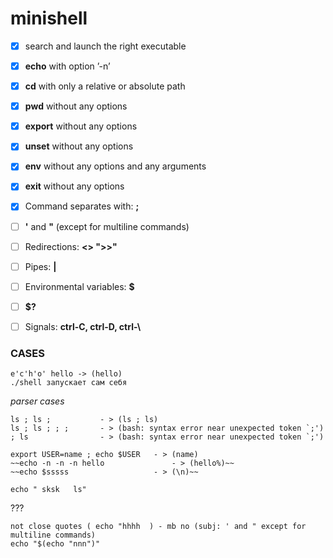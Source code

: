 # minishell

- [X] search and launch the right executable
- [X] **echo** with option ’-n’
- [X] **cd** with only a relative or absolute path
- [X] **pwd** without any options
- [X] **export** without any options
- [X] **unset** without any options
- [X] **env** without any options and any arguments
- [X] **exit** without any options
- [X] Command separates with: **;**
- [ ] **'** and **"** (except for multiline commands)
- [ ] Redirections: **<> ">>"**
- [ ] Pipes: **|**
- [ ] Environmental variables: **$**
- [ ] **$?**
- [ ] Signals: **ctrl-C, ctrl-D, ctrl-\\**


### CASES

```
e'c'h'o' hello -> (hello)
./shell запускает сам себя
```

*parser cases*
```
ls ; ls ;  			- > (ls ; ls)
ls ; ls ; ; ; 		- > (bash: syntax error near unexpected token `;')
; ls 				- > (bash: syntax error near unexpected token `;')

export USER=name ; echo $USER   - > (name)
~~echo -n -n -n hello				- > (hello%)~~
~~echo $sssss					- > (\n)~~

echo " sksk   ls"

```

???
```
not close quotes ( echo "hhhh  ) - mb no (subj: ' and " except for multiline commands)
echo "$(echo "nnn")"
```


